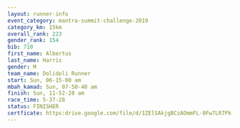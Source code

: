 ```yaml
---
layout: runner-info 
event_category: mantra-summit-challenge-2019 
category_km: 15km 
overall_rank: 223
gender_rank: 154
bib: 710
first_name: Albertus
last_name: Harris
gender: M
team_name: Dolidoli Runner
start: Sun, 06-15-00 am
mbah_kamad: Sun, 07-50-40 am
finish: Sun, 11-52-28 am
race_time: 5-37-28
status: FINISHER
certficate: https:drive.google.com/file/d/1ZElSAkjgBCzAOmmFL-0Fw7LR7PkfaNSi/view?usp=sharing
---
```

